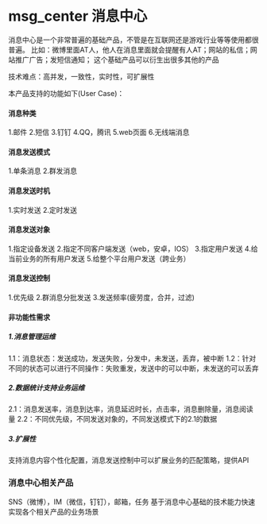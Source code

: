 # msg_center 消息中心
消息中心是一个非常普遍的基础产品，不管是在互联网还是游戏行业等等使用都很普遍。
比如：微博里面AT人，他人在消息里面就会提醒有人AT；网站的私信；网站推广广告；发短信通知；
这个基础产品可以衍生出很多其他的产品

技术难点：高并发，一致性，实时性，可扩展性

本产品支持的功能如下(User Case)：
#### 消息种类
 1.邮件
 2.短信
 3.钉钉
 4.QQ，腾讯
 5.web页面
 6.无线端消息

#### 消息发送模式
 1.单条消息
 2.群发消息
 
#### 消息发送时机
 1.实时发送
 2.定时发送
 
#### 消息发送对象
 1.指定设备发送
 2.指定不同客户端发送（web，安卓，IOS）
 3.指定用户发送
 4.给当前业务的所有用户发送
 5.给整个平台用户发送（跨业务）
 
#### 消息发送控制
 1.优先级
 2.群消息分批发送
 3.发送频率(疲劳度，合并，过滤)

#### 非功能性需求
##### 1.消息管理运维
 1.1：消息状态：发送成功，发送失败，分发中，未发送，丢弃，被中断
 1.2：针对不同的状态可以进行不同操作：失败重发，发送中的可以中断，未发送的可以丢弃
##### 2.数据统计支持业务运维
 2.1：消息发送率，消息到达率，消息延迟时长，点击率，消息删除量，消息阅读量
 2.2：不同优先级，不同发送对象的，不同发送模式下的2.1的数据
##### 3.扩展性
 支持消息内容个性化配置，消息发送控制中可以扩展业务的匹配策略，提供API
 
### 消息中心相关产品
 SNS（微博），IM（微信，钉钉），邮箱，任务
 基于消息中心基础的技术能力快速实现各个相关产品的业务场景
 